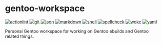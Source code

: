 # gentoo-workspace

[![actionlint](https://github.com/vpayno/gentoo-workspace/actions/workflows/gh-actions.yaml/badge.svg?branch=main)](https://github.com/vpayno/gentoo-workspace/actions/workflows/gh-actions.yaml)
[![git](https://github.com/vpayno/gentoo-workspace/actions/workflows/git.yaml/badge.svg?branch=main)](https://github.com/vpayno/gentoo-workspace/actions/workflows/git.yaml)
[![json](https://github.com/vpayno/gentoo-workspace/actions/workflows/json.yaml/badge.svg?branch=main)](https://github.com/vpayno/gentoo-workspace/actions/workflows/json.yaml)
[![markdown](https://github.com/vpayno/gentoo-workspace/actions/workflows/markdown.yaml/badge.svg?branch=main)](https://github.com/vpayno/gentoo-workspace/actions/workflows/markdown.yaml)
[![shell](https://github.com/vpayno/gentoo-workspace/actions/workflows/shell.yaml/badge.svg?branch=main)](https://github.com/vpayno/gentoo-workspace/actions/workflows/shell.yaml)
[![spellcheck](https://github.com/vpayno/gentoo-workspace/actions/workflows/spellcheck.yaml/badge.svg?branch=main)](https://github.com/vpayno/gentoo-workspace/actions/workflows/spellcheck.yaml)
[![woke](https://github.com/vpayno/gentoo-workspace/actions/workflows/woke.yaml/badge.svg?branch=main)](https://github.com/vpayno/gentoo-workspace/actions/workflows/woke.yaml)
[![yaml](https://github.com/vpayno/gentoo-workspace/actions/workflows/yaml.yaml/badge.svg?branch=main)](https://github.com/vpayno/gentoo-workspace/actions/workflows/yaml.yaml)

Personal Gentoo workspace for working on Gentoo ebuilds and Gentoo related things.
